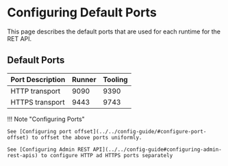 # Configuring Default Ports

This page describes the default ports that are used for each runtime for the RET API.

## Default Ports

|Port Description|Runner|Tooling|
|----|----|----|
|HTTP transport|9090|9390|
|HTTPS transport|9443|9743|

!!! Note "Configuring Ports"

    See [Configuring port offset](../../config-guide/#configure-port-offset) to offset the above ports uniformly.

    See [Configuring Admin REST API](../../config-guide#configuring-admin-rest-apis) to configure HTTP ad HTTPS ports separately
